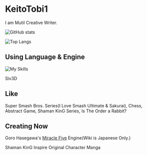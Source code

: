 # KeitoTobi1

I am Mutil Creative Writer.

![GitHub stats](https://github-readme-stats.vercel.app/api?username=keitotobi1)

![Top Langs](https://github-readme-stats.vercel.app/api/top-langs/?username=keitotobi1&langs_count=8)

## Using Language & Engine

![My Skills](https://skillicons.dev/icons?i=cpp,v,vscode,godot,julia,fsharp)

Siv3D

## Like

Super Smash Bros. Series(I Love Smash Ultimate & Sakurai), Chess, Abstract Game, Shaman KinG Series, Is The Order a Rabbit?

## Creating Now

Goro Hasegawa's [Miracle Five](https://ja.wikipedia.org/wiki/%E3%83%9F%E3%83%A9%E3%82%AF%E3%83%AB%E3%83%95%E3%82%A1%E3%82%A4%E3%83%96) Engine(Wiki is Japanese Only.)

Shaman KinG Inspire Original Character Manga

<!--
**KeitoTobi1/KeitoTobi1** is a ✨ _special_ ✨ repository because its `README.md` (this file) appears on your GitHub profile.

Here are some ideas to get you started:

- 🔭 I’m currently working on ...
- 🌱 I’m currently learning ...
- 👯 I’m looking to collaborate on ...
- 🤔 I’m looking for help with ...
- 💬 Ask me about ...
- 📫 How to reach me: ...
- 😄 Pronouns: ...
- ⚡ Fun fact: ...
-->
